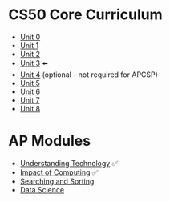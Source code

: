 # CS50 Core Curriculum
* [Unit 0](0)
* [Unit 1](1) 
* [Unit 2](2) 
* [Unit 3](3) :arrow_left:
* [Unit 4](4)  (optional - not required for APCSP)
* [Unit 5](5)
* [Unit 6](6)
* [Unit 7](7)
* [Unit 8](8)

# AP Modules
* [Understanding Technology](understanding_technology) ✅
* [Impact of Computing](impact_of_computing) ✅
* [Searching and Sorting](searching_and_sorting)
* [Data Science](data_science)

